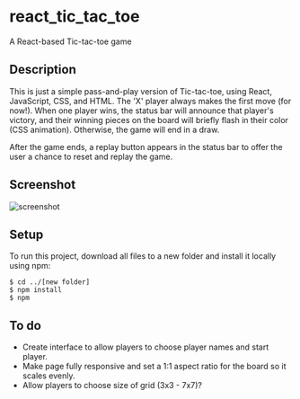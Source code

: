 # react_tic_tac_toe
A React-based Tic-tac-toe game

## Description

This is just a simple pass-and-play version of Tic-tac-toe, using React, JavaScript, CSS, and HTML. The 'X' player always makes the first move (for now!). When one player wins, the status bar will announce that player's victory, and their winning pieces on the board will briefly flash in their color (CSS animation). Otherwise, the game will end in a draw.

After the game ends, a replay button appears in the status bar to offer the user a chance to reset and replay the game.

## Screenshot

![screenshot](https://user-images.githubusercontent.com/58447266/194438060-97893f7c-2e1e-4b1b-882a-2cd15ea15e92.png)

## Setup
To run this project, download all files to a new folder and install it locally using npm:

```
$ cd ../[new folder]
$ npm install
$ npm 
```

## To do
- Create interface to allow players to choose player names and start player.
- Make page fully responsive and set a 1:1 aspect ratio for the board so it scales evenly.
- Allow players to choose size of grid (3x3 - 7x7)?
